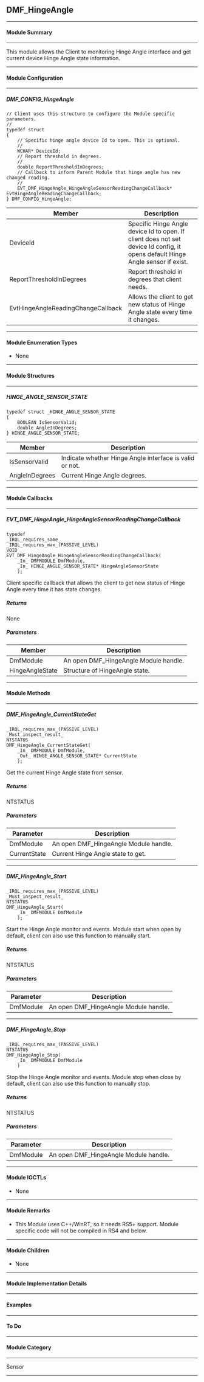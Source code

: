 ## DMF_HingeAngle

-----------------------------------------------------------------------------------------------------------------------------------

#### Module Summary

-----------------------------------------------------------------------------------------------------------------------------------

This module allows the Client to monitoring Hinge Angle interface and get current device Hinge Angle state information.

-----------------------------------------------------------------------------------------------------------------------------------

#### Module Configuration

-----------------------------------------------------------------------------------------------------------------------------------
##### DMF_CONFIG_HingeAngle
````
// Client uses this structure to configure the Module specific parameters.
//
typedef struct
{
    // Specific hinge angle device Id to open. This is optional.
    //
    WCHAR* DeviceId;
    // Report threshold in degrees.
    //
    double ReportThresholdInDegrees;
    // Callback to inform Parent Module that hinge angle has new changed reading.
    //
    EVT_DMF_HingeAngle_HingeAngleSensorReadingChangeCallback* EvtHingeAngleReadingChangeCallback;
} DMF_CONFIG_HingeAngle;
````
Member | Description
----|----
DeviceId | Specific Hinge Angle device Id to open. If client does not set device Id config, it opens default Hinge Angle sensor if exist.
ReportThresholdInDegrees | Report threshold in degrees that client needs.
EvtHingeAngleReadingChangeCallback | Allows the client to get new status of Hinge Angle state every time it changes.

-----------------------------------------------------------------------------------------------------------------------------------

#### Module Enumeration Types

* None

-----------------------------------------------------------------------------------------------------------------------------------

#### Module Structures

-----------------------------------------------------------------------------------------------------------------------------------

##### HINGE_ANGLE_SENSOR_STATE
````
typedef struct _HINGE_ANGLE_SENSOR_STATE
{
    BOOLEAN IsSensorValid;
    double AngleInDegrees;
} HINGE_ANGLE_SENSOR_STATE;
````
Member | Description
----|----
IsSensorValid | Indicate whether Hinge Angle interface is valid or not.
AngleInDegrees | Current Hinge Angle degrees.

-----------------------------------------------------------------------------------------------------------------------------------

#### Module Callbacks

-----------------------------------------------------------------------------------------------------------------------------------

##### EVT_DMF_HingeAngle_HingeAngleSensorReadingChangeCallback
````
typedef
_IRQL_requires_same_
_IRQL_requires_max_(PASSIVE_LEVEL)
VOID
EVT_DMF_HingeAngle_HingeAngleSensorReadingChangeCallback(
    _In_ DMFMODULE DmfModule,
    _In_ HINGE_ANGLE_SENSOR_STATE* HingeAngleSensorState
    );
````

Client specific callback that allows the client to get new status of Hinge Angle every time it has state changes.

##### Returns

None

##### Parameters
Member | Description
----|----
DmfModule | An open DMF_HingeAngle Module handle.
HingeAngleState | Structure of HingeAngle state.

-----------------------------------------------------------------------------------------------------------------------------------

#### Module Methods

-----------------------------------------------------------------------------------------------------------------------------------

##### DMF_HingeAngle_CurrentStateGet

````
_IRQL_requires_max_(PASSIVE_LEVEL)
_Must_inspect_result_
NTSTATUS
DMF_HingeAngle_CurrentStateGet(
    _In_ DMFMODULE DmfModule,
    _Out_ HINGE_ANGLE_SENSOR_STATE* CurrentState
    );
````

Get the current Hinge Angle state from sensor.

##### Returns

NTSTATUS

##### Parameters
Parameter | Description
----|----
DmfModule | An open DMF_HingeAngle Module handle.
CurrentState | Current Hinge Angle state to get.

-----------------------------------------------------------------------------------------------------------------------------------

##### DMF_HingeAngle_Start

````
_IRQL_requires_max_(PASSIVE_LEVEL)
_Must_inspect_result_
NTSTATUS
DMF_HingeAngle_Start(
    _In_ DMFMODULE DmfModule
    );
````

Start the Hinge Angle monitor and events. Module start when open by default, client can also use this function to manually start.

##### Returns

NTSTATUS

##### Parameters
Parameter | Description
----|----
DmfModule | An open DMF_HingeAngle Module handle.

-----------------------------------------------------------------------------------------------------------------------------------

##### DMF_HingeAngle_Stop

````
_IRQL_requires_max_(PASSIVE_LEVEL)
NTSTATUS
DMF_HingeAngle_Stop(
    _In_ DMFMODULE DmfModule
    )
````

Stop the Hinge Angle monitor and events. Module stop when close by default, client can also use this function to manually stop.

##### Returns

NTSTATUS

##### Parameters
Parameter | Description
----|----
DmfModule | An open DMF_HingeAngle Module handle.

-----------------------------------------------------------------------------------------------------------------------------------

#### Module IOCTLs

* None

-----------------------------------------------------------------------------------------------------------------------------------

#### Module Remarks

* This Module uses C++/WinRT, so it needs RS5+ support.
  Module specific code will not be compiled in RS4 and below.

-----------------------------------------------------------------------------------------------------------------------------------

#### Module Children

* None

-----------------------------------------------------------------------------------------------------------------------------------

#### Module Implementation Details

-----------------------------------------------------------------------------------------------------------------------------------

#### Examples

-----------------------------------------------------------------------------------------------------------------------------------

#### To Do

-----------------------------------------------------------------------------------------------------------------------------------

#### Module Category

-----------------------------------------------------------------------------------------------------------------------------------

Sensor

-----------------------------------------------------------------------------------------------------------------------------------


